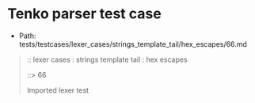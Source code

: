 # Tenko parser test case

- Path: tests/testcases/lexer_cases/strings_template_tail/hex_escapes/66.md

> :: lexer cases : strings template tail : hex escapes
>
> ::> 66
>
> Imported lexer test
>
> <template tail> incomplete hex character 1

## FAIL

## Input

`````js
`${"-->"}\xqB`
`````

## Output

_Note: the whole output block is auto-generated. Manual changes will be overwritten!_

Below follow outputs in four parsing modes: sloppy mode, strict mode script goal, module goal, web compat mode (always sloppy).

Note that the output parts are auto-generated by the test runner to reflect actual result.

### Sloppy mode

Parsed with script goal and as if the code did not start with strict mode header.

`````
throws: Parser error!
  Template contained an illegal escape, these are only allowed in _tagged_ templates in >=ES2018

`${"-->"}\xqB`
        ^^^^^^------- error
`````

### Strict mode

Parsed with script goal but as if it was starting with `"use strict"` at the top.

_Output same as sloppy mode._

### Module goal

Parsed with the module goal.

_Output same as sloppy mode._

### Web compat mode

Parsed in sloppy script mode but with the web compat flag enabled.

_Output same as sloppy mode._
